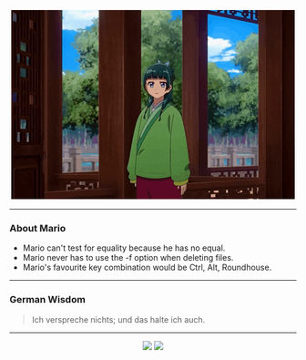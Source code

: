 <p align="center">
  <img src="assets/maomao.gif" />
</p>

---

### About Mario
- Mario can't test for equality because he has no equal.
- Mario never has to use the -f option when deleting files.
- Mario's favourite key combination would be Ctrl, Alt, Roundhouse.

---

### German Wisdom
> Ich verspreche nichts; und das halte ich auch.

---

<p align="center">
  <a>
    <img height="180em" src="https://github-readme-stats-eight-theta.vercel.app/api?username=Torfkopp&show_icons=true&theme=dark&include_all_commits=true&count_private=true"/>
  </a>
  <a href="https://github.com/Torfkopp?tab=repositories">
    <img height="180em" src="https://github-readme-stats-eight-theta.vercel.app/api/top-langs/?username=torfkopp&layout=compact&theme=dark&langs_count=8&hide=java"/>
  </a>
</p>
